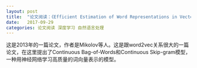 ```yaml
---
layout: post
title:  "论文阅读：《Efficient Estimation of Word Representations in Vector Space》"
date:   2017-09-29
categories: 论文阅读 深度学习 自然语言处理
---
```


这是2013年的一篇论文，作者是Mikolov等人。这是跟word2vec关系很大的一篇论文，在这里提出了Continuous Bag-of-Words和Continuous Skip-gram模型，一种用神经网络学习高质量的词向量表示的模型。
</br>
